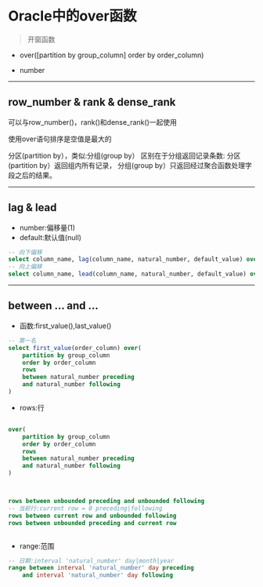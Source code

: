 # Oracle中的over函数
> 开窗函数

- over([partition by group_column] order by order_column)

- number
---

## row_number & rank & dense_rank

可以与row_number()，rank()和dense_rank()一起使用

使用over语句排序是空值是最大的

分区(partition by），类似:分组(group by）
区别在于分组返回记录条数:
分区(partition by）返回组内所有记录，
分组(group by）只返回经过聚合函数处理字段之后的结果。



---

## lag & lead

- number:偏移量(1)
- default:默认值(null)
```sql
-- 向下偏移
select column_name, lag(column_name, natural_number, default_value) over(order by column_name) from table_name
-- 向上偏移
select column_name, lead(column_name, natural_number, default_value) over(order by column_name) from table_name

```


---

##  between ... and ...

- 函数:first_value(),last_value()
```sql
-- 第一名
select first_value(order_column) over(
    partition by group_column
    order by order_column
    rows
    between natural_number preceding
    and natural_number following
)


```
- rows:行
```sql

over(
    partition by group_column
    order by order_column
    rows
    between natural_number preceding
    and natural_number following
)



rows between unbounded preceding and unbounded following
-- 当前行:current row = 0 preceding|following
rows between current row and unbounded following
rows between unbounded preceding and current row



```
- range:范围
```sql
-- 日期:interval 'natural_number' day|month|year
range between interval 'natural_number' day preceding
    and interval 'natural_number' day following


```
